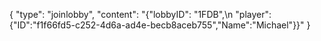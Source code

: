 {
"type": "joinlobby",
"content": "{\"lobbyID\": \"1FDB\",\n \"player\":{\"ID\":\"f1f66fd5-c252-4d6a-ad4e-becb8aceb755\",\"Name\":\"Michael\"}}"
}

